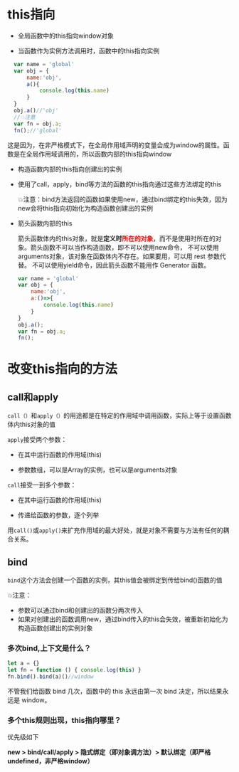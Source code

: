 # this指向
- 全局函数中的this指向window对象

- 当函数作为实例方法调用时，函数中的this指向实例

```javascript
  var name = 'global'
  var obj = {
      name:'obj',
      a(){
          console.log(this.name)
      }
  }
  obj.a()//'obj'
  //💥注意
  var fn = obj.a;
  fn();//'global'
```

这是因为，在非严格模式下，在全局作用域声明的变量会成为window的属性。函数是在全局作用域调用的，所以函数内部的this指向window

- 构造函数内部的this指向创建出的实例

- 使用了call，apply，bind等方法的函数的this指向通过这些方法绑定的this

   💥注意：bind方法返回的函数如果使用new，通过bind绑定的this失效，因为new会将this指向初始化为构造函数创建出的实例

- 箭头函数内部的this

  箭头函数体内的this对象，就是**定义时<font color='red'>所在的对象</font>**，而不是使用时所在的对象。箭头函数不可以当作构造函数，即不可以使用new命令， 不可以使用arguments对象，该对象在函数体内不存在。如果要用，可以用 rest 参数代替。 不可以使用yield命令，因此箭头函数不能用作 Generator 函数。

  ```javascript
  var name = 'global'
  var obj = {
      name:'obj',
      a:()=>{
          console.log(this.name)
      }
  }
  obj.a();
  var fn = obj.a;
  fn();
  ```


# 改变this指向的方法

## call和apply

`call（）`和`apply（）`的用途都是在特定的作用域中调用函数，实际上等于设置函数体内this对象的值

`apply`接受两个参数：

- 在其中运行函数的作用域(this)

- 参数数组，可以是Array的实例，也可以是arguments对象

`call`接受一到多个参数：

- 在其中运行函数的作用域(this)

- 传递给函数的参数，逐个列举

用`call()`或`apply()`来扩充作用域的最大好处，就是对象不需要与方法有任何的耦合关系。

## bind

`bind`这个方法会创建一个函数的实例，其this值会被绑定到传给bind()函数的值

💥注意：

- 参数可以通过bind和创建出的函数分两次传入
- 如果对创建出的函数调用new，通过bind传入的this会失效，被重新初始化为构造函数创建出的实例对象

### 多次bind,上下文是什么？

```javascript
let a = {}
let fn = function () { console.log(this) }
fn.bind().bind(a)()//window
```

不管我们给函数 bind 几次，函数中的 this 永远由第一次 bind 决定，所以结果永远是 window。

### 多个this规则出现，this指向哪里？

优先级如下

**new > bind/call/apply > 隐式绑定（即对象调方法）> 默认绑定（即严格undefined，非严格window）**